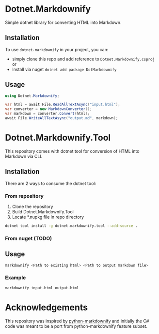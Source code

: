 # Dotnet.Markdownify

Simple dotnet library for converting HTML into Markdown.

## Installation

To use `dotnet-markdownify` in your project, you can:

- simply clone this repo and add reference to `Dotnet.Markdownify.csproj` or
- Install via nuget `dotnet add package DotMarkdownify`

## Usage

```csharp
using Dotnet.Markdownify;

var html = await File.ReadAllTextAsync("input.html");
var converter = new MarkdownConverter();
var markdown = converter.Convert(html);
await File.WriteAllTextAsync("output.md", markdown);
```

# Dotnet.Markdownify.Tool

This repository comes with dotnet tool for conversion of HTML into Markdown via CLI.

## Installation

There are 2 ways to consume the dotnet tool:

### From repository
1. Clone the repository
2. Build Dotnet.Markdownify.Tool
3. Locate *.nupkg file in repo directory

```bash
dotnet tool install -g dotnet.markdownify.tool --add-source .
```

### From nuget (TODO)

## Usage

```bash
markdownify <Path to existing html> <Path to output markdown file>
```

### Example
```bash
markdownify input.html output.html
```

# Acknowledgements

This repository was inspired by [python-markdownify](https://github.com/matthewwithanm/python-markdownify) 
and initially the C# code was meant to be a port from python-markdownify feature subset. 
